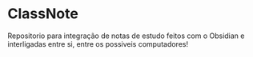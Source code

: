 # ClassNote

Repositorio para integração de notas de estudo feitos com o Obsidian e interligadas entre si, entre os possiveis computadores!

